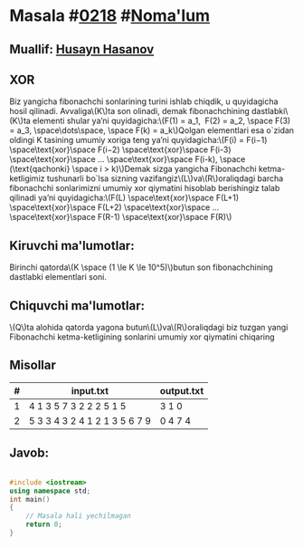 
<h1>Masala #<a href="https://robocontest.uz/tasks/0218">0218</a> #<a href="https://robocontest.uz/tasks?category=1">Noma'lum</a></h1>
<h2> Muallif: <a href="https://robocontest.uz/profile/husayn_hasanov">Husayn Hasanov</a></h2>
<h2>XOR</h2>
<p>Biz yangicha fibonachchi sonlarining turini ishlab chiqdik, u quyidagicha hosil qilinadi. Avvaliga\(K\)ta son olinadi, demak fibonachchining dastlabki\(K\)ta elementi shular ya’ni quyidagicha:\(F(1) = a_1,  F(2) = a_2,  \space F(3) = a_3, \space\dots\space, \space F(k) = a_k\)Qolgan elementlari esa o`zidan oldingi K tasining umumiy xoriga teng ya’ni quyidagicha:\(F(i) = F(i−1) \space\text{xor}\space F(i−2) \space\text{xor}\space F(i-3) \space\text{xor}\space … \space\text{xor}\space F(i-k), \space (\text{qachonki} \space i > k)\)Demak sizga yangicha Fibonachchi ketma-ketligimiz tushunarli bo`lsa sizning vazifangiz\(L\)va\(R\)oraliqdagi barcha fibonachchi sonlarimizni umumiy xor qiymatini hisoblab berishingiz talab qilinadi ya’ni quyidagicha:\(F(L) \space\text{xor}\space F(L+1) \space\text{xor}\space F(L+2) \space\text{xor}\space … \space\text{xor}\space F(R-1) \space\text{xor}\space F(R)\)</p>
<h2>Kiruvchi ma'lumotlar:</h2>
<p>Birinchi qatorda\(K \space (1 \le K \le 10^5)\)butun son fibonachchining dastlabki elementlari soni.</p>
<h2>Chiquvchi ma'lumotlar:</h2>
<p>\(Q\)ta alohida qatorda yagona butun\(L\)va\(R\)oraliqdagi biz tuzgan yangi Fibonachchi ketma-ketligining sonlarini umumiy xor qiymatini chiqaring</p>
<h2>Misollar</h2>
<table>
    <thead>
        <tr>
            <th>#</th>
            <th>input.txt</th>
            <th>output.txt</th>
        </tr>
    </thead>
    <tbody>
            <tr>
                <td>1</td>
                <td>4
1 3 5 7
3
2 2
2 5
1 5</td>
                <td>3
1
0</td>
            </tr>
            <tr>
                <td>2</td>
                <td>5
3 3 4 3 2
4
1 2
1 3
5 6
7 9</td>
                <td>0
4
7
4</td>
            </tr>
    </tbody>
    </table>
    
<h2>Javob:</h2>

######
```cpp
#include <iostream>
using namespace std;
int main()
{
    // Masala hali yechilmagan
    return 0;
}
```
